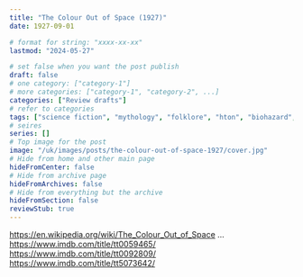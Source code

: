 ```yaml
---
title: "The Colour Out of Space (1927)"
date: 1927-09-01

# format for string: "xxxx-xx-xx"
lastmod: "2024-05-27"

# set false when you want the post publish
draft: false
# one category: ["category-1"]
# more categories: ["category-1", "category-2", ...]
categories: ["Review drafts"]
# refer to categories
tags: ["science fiction", "mythology", "folklore", "hton", "biohazard", "meteorite", "madness", "lovecraft"]
# seires
series: []
# Top image for the post
image: "/uk/images/posts/the-colour-out-of-space-1927/cover.jpg"
# Hide from home and other main page
hideFromCenter: false
# Hide from archive page
hideFromArchives: false
# Hide from everything but the archive
hideFromSection: false
reviewStub: true
---
```

https://en.wikipedia.org/wiki/The_Colour_Out_of_Space
...
https://www.imdb.com/title/tt0059465/
https://www.imdb.com/title/tt0092809/
https://www.imdb.com/title/tt5073642/
<!--more-->